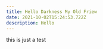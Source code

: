 ```yaml
---
title: Hello Darkness My Old Friew
date: 2021-10-02T15:24:53.722Z
description: Hello
---
```


this is just a test
